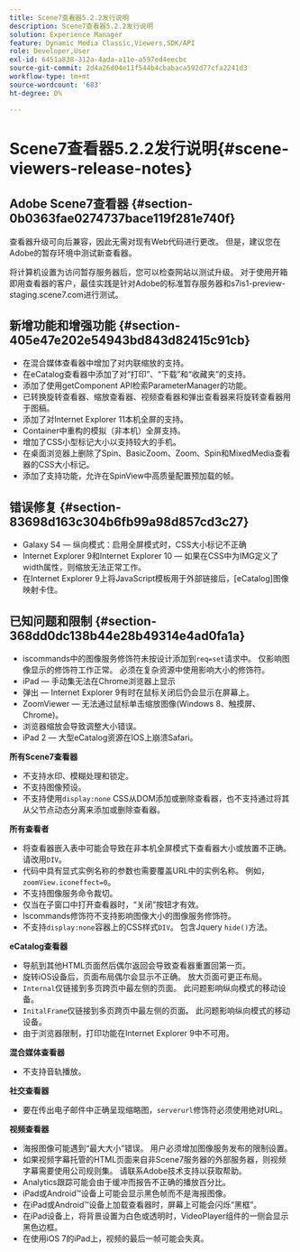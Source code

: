 ```yaml
---
title: Scene7查看器5.2.2发行说明
description: Scene7查看器5.2.2发行说明
solution: Experience Manager
feature: Dynamic Media Classic,Viewers,SDK/API
role: Developer,User
exl-id: 6451a838-312a-4ada-a11e-a597ed4eecbc
source-git-commit: 2d4a26d04e11f544b4cbabaca592d77cfa2241d3
workflow-type: tm+mt
source-wordcount: '683'
ht-degree: 0%

---
```


# Scene7查看器5.2.2发行说明{#scene-viewers-release-notes}

## Adobe Scene7查看器 {#section-0b0363fae0274737bace119f281e740f}

查看器升级可向后兼容，因此无需对现有Web代码进行更改。 但是，建议您在Adobe的暂存环境中测试新查看器。

将计算机设置为访问暂存服务器后，您可以检查网站以测试升级。 对于使用开箱即用查看器的客户，最佳实践是针对Adobe的标准暂存服务器和s7is1-preview-staging.scene7.com进行测试。

## 新增功能和增强功能 {#section-405e47e202e54943bd843d82415c91cb}

* 在混合媒体查看器中增加了对内联缩放的支持。
* 在eCatalog查看器中添加了对“打印”、“下载”和“收藏夹”的支持。
* 添加了使用getComponent API检索ParameterManager的功能。
* 已转换旋转查看器、缩放查看器、视频查看器和弹出查看器来将旋转查看器用于图稿。
* 添加了对Internet Explorer 11本机全屏的支持。
* Container中重构的模拟（非本机）全屏支持。
* 增加了CSS小型标记大小以支持较大的手机。
* 在桌面浏览器上删除了Spin、BasicZoom、Zoom、Spin和MixedMedia查看器的CSS大小标记。
* 添加了支持功能，允许在SpinView中高质量配置预加载的帧。

## 错误修复 {#section-83698d163c304b6fb99a98d857cd3c27}

* Galaxy S4 — 纵向模式：启用全屏模式时，CSS大小标记不正确
* Internet Explorer 9和Internet Explorer 10 — 如果在CSS中为IMG定义了width属性，则缩放无法正常工作。
* 在Internet Explorer 9上将JavaScript模板用于外部链接后，[eCatalog]图像映射卡住。

## 已知问题和限制 {#section-368dd0dc138b44e28b49314e4ad0fa1a}

* iscommands中的图像服务修饰符未按设计添加到`req=set`请求中。 仅影响图像显示的修饰符工作正常。 必须在复杂资源中使用影响大小的修饰符。
* iPad — 手动集无法在Chrome浏览器上显示
* 弹出 — Internet Explorer 9有时在鼠标关闭后仍会显示在屏幕上。
* ZoomViewer — 无法通过鼠标单击缩放图像(Windows 8、触摸屏、Chrome)。
* 浏览器缩放会导致调整大小错误。
* iPad 2 — 大型eCatalog资源在IOS上崩溃Safari。

**所有Scene7查看器**

* 不支持水印、模糊处理和锁定。
* 不支持图像预设。
* 不支持使用`display:none` CSS从DOM添加或删除查看器，也不支持通过将其从父节点动态分离来添加或删除查看器。

**所有查看者**

* 将查看器嵌入表中可能会导致在非本机全屏模式下查看器大小或放置不正确。 请改用`DIV`。
* 代码中具有显式实例名称的参数也需要覆盖URL中的实例名称。 例如，`zoomView.iconeffect=0`。
* 不支持图像服务命令裁切。
* 仅当在子窗口中打开查看器时，“关闭”按钮才有效。
* Iscommands修饰符不支持影响图像大小的图像服务修饰符。
* 不支持`display:none`容器上的CSS样式`DIV`。 包含Jquery `hide()`方法。

**eCatalog查看器**

* 导航到其他HTML页面然后偶尔返回会导致查看器重置回第一页。
* 旋转iOS设备后，页面布局偶尔会显示不正确。 放大页面可更正布局。
* `Internal`仅链接到多页跨页中最左侧的页面。 此问题影响纵向模式的移动设备。
* `InitalFrame`仅链接到多页跨页中最左侧的页面。 此问题影响纵向模式的移动设备。
* 由于浏览器限制，打印功能在Internet Explorer 9中不可用。

**混合媒体查看器**

* 不支持音轨播放。

**社交查看器**

* 要在传出电子邮件中正确呈现缩略图，`serverurl`修饰符必须使用绝对URL。

**视频查看器**

* 海报图像可能遇到“最大大小”错误。 用户必须增加图像服务发布的限制设置。
* 如果视频字幕托管的HTML页面来自非Scene7服务器的外部服务器，则视频字幕需要使用公司规则集。 请联系Adobe技术支持以获取帮助。
* Analytics跟踪可能会由于缓冲而报告不正确的播放百分比。
* iPad或Android™设备上可能会显示黑色帧而不是海报图像。
* 在iPad或Android™设备上加载查看器时，屏幕上可能会闪烁“黑框”。
* 在iPad设备上，将背景设置为白色或透明时，VideoPlayer组件的一侧会显示黑色边框。
* 在使用iOS 7的iPad上，视频的最后一帧可能会失真。
